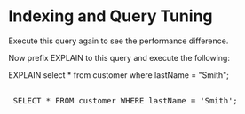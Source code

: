 # Indexing and Query Tuning

Execute this query again to see the performance difference.

Now prefix EXPLAIN to this query and execute the following:

EXPLAIN select * from customer where lastName = "Smith";

<pre id="example"> 
 SELECT * FROM customer WHERE lastName = 'Smith';
</pre>

